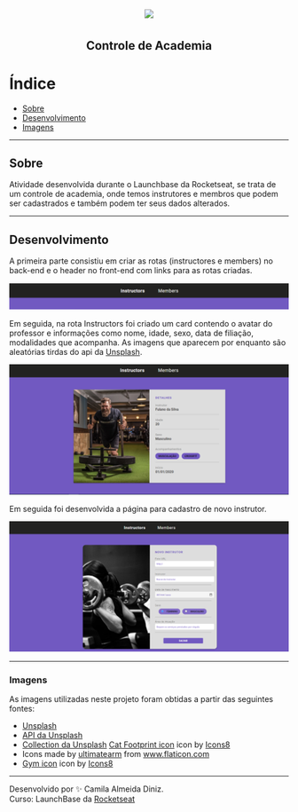 <h1 align="center">
  <img src ="https://camo.githubusercontent.com/268b1344409fac98c4eeda520482b6910c4ddcba/68747470733a2f2f73746f726167652e676f6f676c65617069732e636f6d2f676f6c64656e2d77696e642f626f6f7463616d702d6c61756e6368626173652f6c6f676f2e706e67" />
  <h2 align="center"> Controle de Academia </h2>
<h1>

# Índice

- [Sobre](#-sobre)
- [Desenvolvimento](#-desenvolvimento)
- [Imagens](#-imagens)

---

## Sobre

Atividade desenvolvida durante o Launchbase da Rocketseat, se trata de um controle de academia, onde temos instrutores e membros que podem ser cadastrados e também podem ter seus dados alterados.

---

## Desenvolvimento

A primeira parte consistiu em criar as rotas (instructores e members) no back-end e o header no front-end com links para as rotas criadas.

<img src="public/images/header.png" />

Em seguida, na rota Instructors foi criado um card contendo o avatar do professor e informações como nome, idade, sexo, data de filiação, modalidades que acompanha. As imagens que aparecem por enquanto são aleatórias tirdas do api da [Unsplash](https://source.unsplash.com/).

<img src="public/images/card-instructor.png" />

Em seguida foi desenvolvida a página para cadastro de novo instrutor.

<img src="public/images/form.png" >

---

### Imagens

As imagens utilizadas neste projeto foram obtidas a partir das seguintes fontes:

- [Unsplash](https://unsplash.com/)
- [API da Unsplash](https://source.unsplash.com/)
- [Collection da Unsplash](https://unsplash.com/collections/8353395/gym)
  <a target="_blank" href="https://icons8.com/icons/set/cat-footprint">Cat Footprint icon</a> icon by <a target="_blank" href="https://icons8.com">Icons8</a>
- Icons made by <a href="https://www.flaticon.com/authors/ultimatearm" title="ultimatearm">ultimatearm</a> from <a href="https://www.flaticon.com/" title="Flaticon"> www.flaticon.com</a>
- <a target="_blank" href="https://icons8.com/icons/set/gum-">Gym icon</a> icon by <a target="_blank" href="https://icons8.com">Icons8</a>

---

Desenvolvido por ✨ Camila Almeida Diniz.
<br/>
Curso: LaunchBase da [Rocketseat](https://rocketseat.com.br/)
